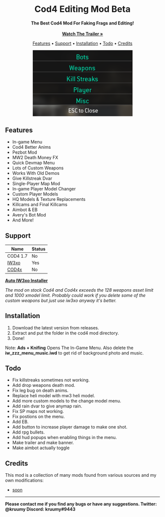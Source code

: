 <h1 align="center">
  <br>
  Cod4 Editing Mod Beta
  <br>
</h1>

<h4 align="center">The Best Cod4 Mod For Faking Frags and Editing</a>!</h4>
<div align="center">
  <p align="center">
<a href="https://youtube.com/kruumy"><strong>Watch The Trailer »</strong></a>
   </p>
</div>
<p align="center">
  <a href="#features">Features</a> •
  <a href="#support">Support</a> •
  <a href="#installation">Installation</a> •
  <a href="#todo">Todo</a> •
  <a href="#credits">Credits</a>
</p>
<div align="center">
  <a href="https://github.com/kruumy/cod4-editing-mod">
    <img src="preview.png" alt="Preivew" width="325" height="215">
  </a>
</div>

## Features

* In-game Menu
* Cod4 Better Anims
* Pezbot Mod
* MW2 Death Money FX 
* Quick Devmap Menu
* Lots of Custom Weapons
* Works With Old Demos
* Give Killstreak Dvar
* Single-Player Map Mod
* In-game Player Model Changer 
* Custom Player Models
* HQ Models & Texture Replacements
* Killcams and Final Killcams
* Aimbot & EB
* Avery's Bot Mod
* And More!

## Support

| Name | Status |
| --- | --- |
| COD4 1.7 | No |
| [IW3xo](https://github.com/xoxor4d/iw3xo-dev) | Yes |
| [COD4x](https://cod4x.me/) | No |

**[Auto IW3xo Installer](https://github.com/kruumy/iw3xo-one-click-installer)**

*The mod on stock Cod4 and Cod4x exceeds the 128 weapons asset limit and 1000 xmodel limit. Probably could work if you delete some of the custom weapons but just use iw3xo anyway it's better.*

## Installation

1. Download the latest version from releases.
2. Extract and put the folder in the cod4 mod directory.
3. Done!

Note: **Ads + Knifing** Opens The In-Game Menu.
Also delete the **iw_zzz_menu_music.iwd** to get rid of background photo and music.

## Todo

* Fix killstreaks sometimes not working.
* Add drop weapons death mod.
* Fix leg bug on death anims.
* Replace heli model with mw3 heli model.
* Add more custom models to the change model menu.
* Add rain dvar to give anymap rain.
* Fix SP maps not working.
* Fix postions on the menu.
* Add EB.
* Add button to increase player damage to make one shot.
* Add rpg bullets.
* Add hud popups when enabling things in the menu.
* Make trailer and make banner.
* Make aimbot actually toggle

## Credits

This mod is a collection of many mods found from various sources and my own modifications:

- [soon](omg.com)
---

**Please contact me if you find any bugs or have any suggestions. Twitter: @kruumy Discord: kruumy#9443**


